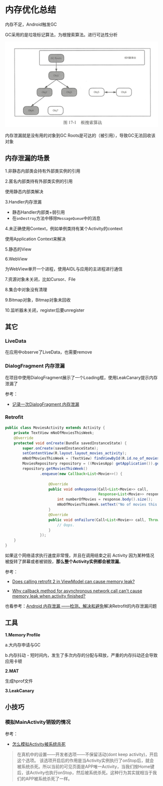 # 内存优化总结

内存不足，Android触发GC

GC采用的是垃圾标记算法，为根搜索算法。进行可达性分析

![021](https://github.com/winfredzen/Android-Basic/blob/master/%E4%BC%98%E5%8C%96/images/021.png)

内存泄漏就是没有用的对象到GC Roots是可达的（被引用），导致GC无法回收该对象



## 内存泄漏的场景

1.非静态内部类会持有外部类实例的引用

2.匿名内部类持有外部类实例的引用

使用静态内部类解决

3.Handler内存泄漏

+ 静态Handler内部类+弱引用
+ 在`onDestroy`方法中移除`MessageQueue`中的消息



4.未正确使用Context，例如单例类持有某个Activity的context

使用Application Context来解决



5.静态的View

6.WebView

为WebView单开一个进程，使用AIDL与应用的主进程进行通信



7.资源对象未关闭，比如Cursor、File

8.集合中对象没有清理

9.Bitmap对象，Bitmap对象未回收

10.监听器未关闭，register后要unregister



## 其它

### LiveData

在应用中observe了LiveData，也需要remove



### DialogFragment 内存泄漏

在项目中使用DialogFragment展示了一个Loading框，使用LeakCanary提示内存泄漏了

参考：

+ [记录一次DialogFragment 内存泄漏](https://www.jianshu.com/p/f4c290b6b6f5)



### Retrofit

```java
public class MoviesActivity extends Activity {
    private TextView mNoOfMoviesThisWeek;
    @Override
    protected void onCreate(Bundle savedInstanceState) {
        super.onCreate(savedInstanceState);
        setContentView(R.layout.layout_movies_activity);
        mNoOfMoviesThisWeek = (TextView) findViewById(R.id.no_of_movies_text_view);
        MoviesRepository repository = ((MoviesApp) getApplication()).getRepository();
        repository.getMoviesThisWeek()
                .enqueue(new Callback<List<Movie>>() {
                    
                    @Override
                    public void onResponse(Call<List<Movie>> call,
                                           Response<List<Movie>> response) {
                        int numberOfMovies = response.body().size();
                        mNoOfMoviesThisWeek.setText("No of movies this week: " + String.valueOf(numberOfMovies));
                    }
                    @Override
                    public void onFailure(Call<List<Movie>> call, Throwable t) {
                        // Oops.
                    }
                });
    }
}
```

如果这个网络请求执行速度非常慢，并且在调用结束之前 Activity 因为某种情况被旋转了屏幕或者被销毁，**那么整个Activity实例都会被泄漏**。



参考：

+ [Does calling retrofit 2 in ViewModel can cause memory leak?](https://stackoverflow.com/questions/52192873/does-calling-retrofit-2-in-viewmodel-can-cause-memory-leak)

+ [Why callback method for asynchronous network call can't cause memory leak when activity finished?](https://stackoverflow.com/questions/49064577/why-callback-method-for-asynchronous-network-call-cant-cause-memory-leak-when-a)



也看参考：[Android 内存泄漏 ——检测、解决和避免](https://juejin.cn/post/6844903464384856071)解决Retrofit的内存泄漏问题







## 工具

**1.Memory Profile**

a.大内存申请与GC

b.内存抖动 - 短时间内，发生了多次内存的分配与释放，严重的内存抖动还会导致应用卡顿

**2.MAT**

生成hprof文件



**3.LeakCanary**



## 小技巧

### 模拟MainActivity销毁的情况

参考：

+ [怎么模拟Activity被系统杀死](https://juejin.cn/post/6844903942871056398)



> 在真机中的设置——开发者选项——不保留活动(dont keep activity)，开启这个选项。 该选项开启后的作用是当Activity实例执行了onStop后，就会被系统杀死。所以当前的可见页面是APP唯一Activity，当我们按Home键后，该Activity也执行onStop，然后被系统杀死。这种行为其实就相当于我们的APP被系统杀死了一样。















